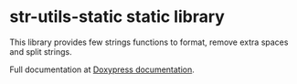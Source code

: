 # str-utils-static static library

This library provides few strings functions to format, remove extra spaces and split strings.

Full documentation at <a href="blob/3a1552b888c1fb0a360724df0868281ab7659138/docs/html/index.html" target="_blank">Doxypress documentation</a>.

